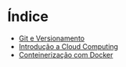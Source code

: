 # Índice

- [Git e Versionamento](./git-and-versioning.md)
- [Introdução a Cloud Computing](./intro-cloud-computing.md)
- [Conteinerização com Docker](./containerization-with-docker.md)
